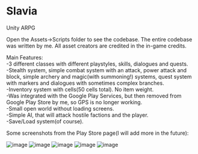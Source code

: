 # Slavia
Unity ARPG

Open the Assets->Scripts folder to see the codebase. The entire codebase was written by me. All asset creators are credited in the in-game credits.

Main Features:<br />
-3 different classes with different playstyles, skills, dialogues and quests.<br />
-Stealth system, simple combat system with an attack, power attack and block, simple archery and magic(with summoning!) systems, quest system with markers and dialogues with sometimes complex branches.<br />
-Inventory system with cells(50 cells total). No item weight.<br />
-Was integrated with the Google Play Services, but then removed from Google Play Store by me, so GPS is no longer working.<br />
-Small open world without loading screens.<br />
-Simple AI, that will attack hostile factions and the player.<br />
-Save/Load system(of course).<br />

Some screenshots from the Play Store page(I will add more in the future):

![image](https://github.com/SpikeSpiegelUA/Slavia/assets/96143029/c54b0350-cf26-4518-8ae9-78d36b91c8ec)
![image](https://github.com/SpikeSpiegelUA/Slavia/assets/96143029/404c3a86-6b9e-4ff1-a7a5-833e75a488bc)
![image](https://github.com/SpikeSpiegelUA/Slavia/assets/96143029/5a32c71b-ada8-4718-b259-3cf7e8b0b54d)
![image](https://github.com/SpikeSpiegelUA/Slavia/assets/96143029/e166000e-d39d-4109-a539-55a2b18b8f65)
![image](https://github.com/SpikeSpiegelUA/Slavia/assets/96143029/c3f84585-95e6-4b84-b865-1ed5fd5adc2c)





